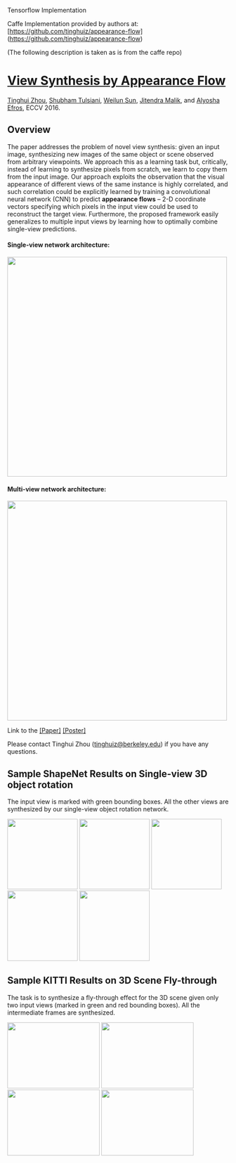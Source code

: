 Tensorflow Implementation

Caffe Implementation provided by authors at: [https://github.com/tinghuiz/appearance-flow] (https://github.com/tinghuiz/appearance-flow)




(The following description is taken as is from the caffe repo)

# [View Synthesis by Appearance Flow](https://arxiv.org/abs/1605.03557)
[Tinghui Zhou](https://people.eecs.berkeley.edu/~tinghuiz/), [Shubham Tulsiani](https://people.eecs.berkeley.edu/~shubhtuls/), [Weilun Sun](http://sunweilun.github.io/), [Jitendra Malik](https://people.eecs.berkeley.edu/~malik/), and [Alyosha Efros](https://people.eecs.berkeley.edu/~efros/), ECCV 2016.

## Overview

The paper addresses the problem of novel view synthesis: given an input image, synthesizing new images of the same object or scene observed from arbitrary viewpoints. We approach this as a learning task but, critically, instead of learning to synthesize pixels from scratch, we learn to copy them from the input image. Our approach exploits the observation that the visual appearance of different views of the same instance is highly correlated, and such correlation could be explicitly learned by training a convolutional neural network (CNN) to predict **appearance flows** – 2-D coordinate vectors specifying which pixels in the input view could be used to reconstruct the target view. Furthermore, the proposed framework easily generalizes to multiple input views by learning how to optimally combine single-view predictions. 

#### Single-view network architecture:
<img src='webpage/single_net.png' width=500>

#### Multi-view network architecture:
<img src='webpage/multi_net.png' width=500>

Link to the [[Paper]](https://arxiv.org/abs/1605.03557) [[Poster]](https://people.eecs.berkeley.edu/~tinghuiz/projects/appearanceFlow/poster.pdf)

Please contact Tinghui Zhou (tinghuiz@berkeley.edu) if you have any questions.




## Sample ShapeNet Results on Single-view 3D object rotation
The input view is marked with green bounding boxes. All the other views are synthesized by our single-view object rotation network.

<img src='webpage/sample_results/car_single/01.gif' width="160"/> <img src='webpage/sample_results/car_single/02.gif' width="160"/> <img src='webpage/sample_results/car_single/03.gif' width="160"/> <img src='webpage/sample_results/car_single/04.gif' width="160"/> <img src='webpage/sample_results/car_single/05.gif' width="160"/>

## Sample KITTI Results on 3D Scene Fly-through
The task is to synthesize a fly-through effect for the 3D scene given only two input views (marked in green and red bounding boxes). All the intermediate frames are synthesized.

<img src='webpage/sample_results/kitti/01.gif' width="210" height="150"/> <img src='webpage/sample_results/kitti/02.gif' width="210" height="150"/> <img src='webpage/sample_results/kitti/03.gif' width="210" height="150"/> <img src='webpage/sample_results/kitti/04.gif' width="210" height="150"/>


